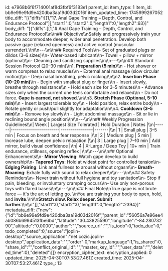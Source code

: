 id: e7968b6f6f714001af8d3fbf6f3183e1
parent_id: 
item_type: 1
item_id: bb9e99e9fd9e420dba3aa19d03d2016f
item_updated_time: 1745999267052
title_diff: "[{\"diffs\":[[1,\"17. Anal Gape Training – Depth, Control, and Endurance Protocol\"]],\"start1\":0,\"start2\":0,\"length1\":0,\"length2\":63}]"
body_diff: "[{\"diffs\":[[1,\"# Anal Gape Training – Depth, Control, and Endurance Protocol\\\n\\\n## Objective\\\nSafely and progressively train your body to accommodate deeper, wider anal penetration. Develop both passive gape (relaxed openness) and active control (muscular surrender).\\\n\\\n---\\\n\\\n## Required Tools\\\n- Set of graduated plugs or dildos (3–6 sizes)\\\n- Water-based lubricant\\\n- Towel + pillow + mirror (optional)\\\n- Cleaning and sanitizing supplies\\\n\\\n---\\\n\\\n## Standard Session Protocol (20–30 min)\\\n1. **Preparation (5 min)**\\\n   - Hot shower or warm compress to relax muscles\\\n   - External anal massage (slow circular motion)\\\n   - Deep nasal breathing, pelvic rocking\\\n\\\n2. **Insertion Phase (10–20 min)**\\\n   - Begin with smallest plug or finger\\\n   - Insert slowly, breathe through resistance\\\n   - Hold each size for 3–5 minutes\\\n   - Advance sizes only when the current one feels comfortable and relaxed\\\n   - Do not force. **Gape is earned, not shoved.**\\\n\\\n3. **Stretch Phase (Optional, 5–10 min)**\\\n   - Insert largest tolerable toy\\\n   - Hold position, relax entire body\\\n   - Rotate gently or push/pull slightly for adaptation\\\n\\\n4. **Cooldown (3–5 min)**\\\n   - Remove toy slowly\\\n   - Light abdominal massage\\\n   - Sit or lie in reclining bound angle position\\\n\\\n---\\\n\\\n## Weekly Progression Guidelines\\\n| Week | Largest Size Tolerated | Hold Duration | Notes |\\\n|------|------------------------|----------------|-------|\\\n| 1    | Small plug             | 3–5 min        | Focus on breath and fear response |\\\n| 2    | Medium plug            | 5 min          | Increase lube, deepen pelvic relaxation |\\\n| 3    | Large plug             | 7–10 min       | Add mirror, build visual confidence |\\\n| 4    | X-Large / Deep Toy     | 10+ min        | Train endurance, stillness, opening reflex |\\\n\\\n---\\\n\\\n## Optional Enhancements\\\n- **Mirror Viewing**: Watch gape develop to build ownership\\\n- **Tapered Toys**: Hold at widest point for controlled tension\\\n- **Edging Pairing**: Link anal fullness to arousal without orgasm\\\n- **Breath-Moaning**: Exhale fully with sound to relax deeper\\\n\\\n---\\\n\\\n## Safety Reminders\\\n- Never train without full hygiene and toy sanitation\\\n- Stop if pain, bleeding, or involuntary cramping occurs\\\n- Use only non-porous toys with flared bases\\\n\\\n---\\\n\\\n## Final Note\\\nTrue gape is not brute force — it's the art of letting go.  \\\nYou are training your body to open, hold, and **invite**.\\\n\\\n**Stretch slow. Relax deeper. Submit further.**\\\n\\\n\"]],\"start1\":0,\"start2\":0,\"length1\":0,\"length2\":2394}]"
metadata_diff: {"new":{"id":"bb9e99e9fd9e420dba3aa19d03d2016f","parent_id":"56056a7e96ee4ab086b6994513fbe6bd","latitude":"30.43825590","longitude":"-84.28073290","altitude":"0.0000","author":"","source_url":"","is_todo":0,"todo_due":0,"todo_completed":0,"source":"joplin-desktop","source_application":"net.cozic.joplin-desktop","application_data":"","order":0,"markup_language":1,"is_shared":0,"share_id":"","conflict_original_id":"","master_key_id":"","user_data":"","deleted_time":0},"deleted":[]}
encryption_cipher_text: 
encryption_applied: 0
updated_time: 2025-04-30T07:53:27.461Z
created_time: 2025-04-30T07:53:27.461Z
type_: 13